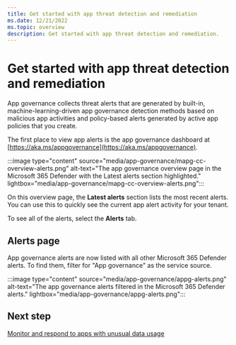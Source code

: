 ```yaml
---
title: Get started with app threat detection and remediation
ms.date: 12/21/2022
ms.topic: overview
description: Get started with app threat detection and remediation.
---
```


# Get started with app threat detection and remediation

App governance collects threat alerts that are generated by built-in, machine-learning-driven app governance detection methods based on malicious app activities and policy-based alerts generated by active app policies that you create.

The first place to view app alerts is the app governance dashboard at [https://aka.ms/appgovernance](https://aka.ms/appgovernance).

:::image type="content" source="media/app-governance/mapg-cc-overview-alerts.png" alt-text="The app governance overview page in the Microsoft 365 Defender with the Latest alerts section highlighted." lightbox="media/app-governance/mapg-cc-overview-alerts.png":::

On this overview page, the **Latest alerts** section lists the most recent alerts. You can use this to quickly see the current app alert activity for your tenant.

To see all of the alerts, select the **Alerts** tab.

## Alerts page

App governance alerts are now listed with all other Microsoft 365 Defender alerts. To find them, filter for "App governance" as the service source.

:::image type="content" source="media/app-governance/appg-alerts.png" alt-text="The app governance alerts filtered in the Microsoft 365 Defender alerts." lightbox="media/app-governance/appg-alerts.png":::

## Next step

[Monitor and respond to apps with unusual data usage](app-governance-monitor-apps-unusual-data-usage.md)
